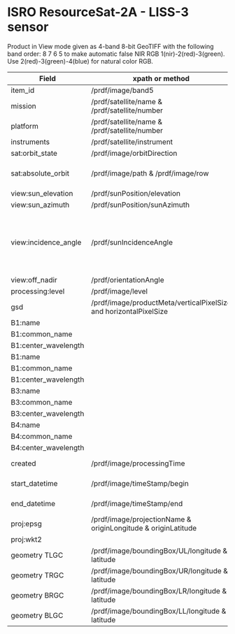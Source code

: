 # ISRO ResourceSat-2A - LISS-3 sensor

Product in View mode given as 4-band 8-bit GeoTIFF with the following band order: 8 7 6 5 to make automatic false NIR RGB 1(nir)-2(red)-3(green). Use 2(red)-3(green)-4(blue) for natural color RGB.  

|  Field  | xpath or method  |  Example | Notes |
|---|---|---|---|
| item_id | /prdf/image/band5 | CBERS_4_MUX_20201031_003_073_L2_BAND5 | Remove path and extension from basename |
| mission | /prdf/satellite/name & /prdf/satellite/number | "cbers-4" | |
| platform | /prdf/satellite/name & /prdf/satellite/number | "cbers-4" | |
| instruments | /prdf/satellite/instrument | "mux" | MUX |
| sat:orbit_state | /prdf/image/orbitDirection | "descending" | Descending |
| sat:absolute_orbit | /prdf/image/path & /prdf/image/row | "3_073" | CBERS Path and Row are also included in the product filename given as: "CBERS_{N}_{CAM}_{YYYYMMDD}_{PPP}_{RRR}_L{L}_BAND{B}.{tif|xml}" where: N mission, CAM camera identification (MUX, AWFI, PAN10M or PAN5M), YYYYMMDD acquisition date, PPP path, and RRR row. |
| view:sun_elevation | /prdf/sunPosition/elevation | 48.4855 | |
| view:sun_azimuth | /prdf/sunPosition/sunAzimuth | 156.103 | |
| view:incidence_angle | /prdf/sunIncidenceAngle | 41.9625 | It is given as degree, minute, seconds, milliseconds. Convert 30 degrees 15 minutes and 50 seconds angle to decimal degrees: 30° 15' 50" The decimal degrees dd is equal to: dd = d + m/60 + s/3600 = 30° + 15'/60 + 50"/3600 = 30.263888889° (https://www.rapidtables.com/convert/number/degrees-minutes-seconds-to-degrees.html) |
| view:off_nadir | /prdf/orientationAngle | 0.000389889 | |
| processing:level | /prdf/image/level | L2 | |
| gsd | /prdf/image/productMeta/verticalPixelSize and horizontalPixelSize | 20 | |
| B1:name | | "band-8" | hardcoded, from /prdf/availableBands |
| B1:common_name | | "nir" | hardcoded |
| B1:center_wavelength | | 0.830 | hardcoded, 770 - 890 |
| B1:name | | "band-7" | hardcoded, from /prdf/availableBands |
| B1:common_name | | "red" | hardcoded |
| B1:center_wavelength | | 0.660 | hardcoded, 630 - 690 |
| B3:name | | "band-6" | hardcoded, from /prdf/availableBands |
| B3:common_name | | "green" | hardcoded |
| B3:center_wavelength | | 0.555 | hardcoded, 520 - 590 |
| B4:name | | "band-5" | derive from /prdf/availableBands |
| B4:common_name | | "blue" | hardcoded |
| B4:center_wavelength | | 0.485 | hardcoded, 450 - 520 |
| created | /prdf/image/processingTime | 2020-NOV-01T03:27:00Z | Format to ISO: 2020-11-01T03:27:00.279915 to 2020-NOV-01T03:27:00Z |
| start_datetime  | /prdf/image/timeStamp/begin | 2021-JAN-27T02:20:09Z | Format to ISO: 2020-10-31T03:16:01.968242 to 2020-OCT-31T03:16:01Z |
| end_datetime | /prdf/image/timeStamp/end | 2021-JAN-27T02:20:15Z | Format to ISO: 2020-10-31T03:16:19.763179 to 2020-OCT-31T03:16:19Z |
| proj:epsg | /prdf/image/projectionName & originLongitude & originLatitude | 32750 | UTM zone is (50S) to EPSG code |
| proj:wkt2 | | | To be derived from epsg |
| geometry TLGC | /prdf/image/boundingBox/UL/longitude & latitude | [lon,lat] | Coordinates Type="Geographic" Units="Degrees |
| geometry TRGC | /prdf/image/boundingBox/UR/longitude & latitude | [lon,lat] | Coordinates Type="Geographic" Units="Degrees |
| geometry BRGC | /prdf/image/boundingBox/LR/longitude & latitude | [lon,lat] | Coordinates Type="Geographic" Units="Degrees |
| geometry BLGC | /prdf/image/boundingBox/LL/longitude & latitude | [lon,lat] | Coordinates Type="Geographic" Units="Degrees |